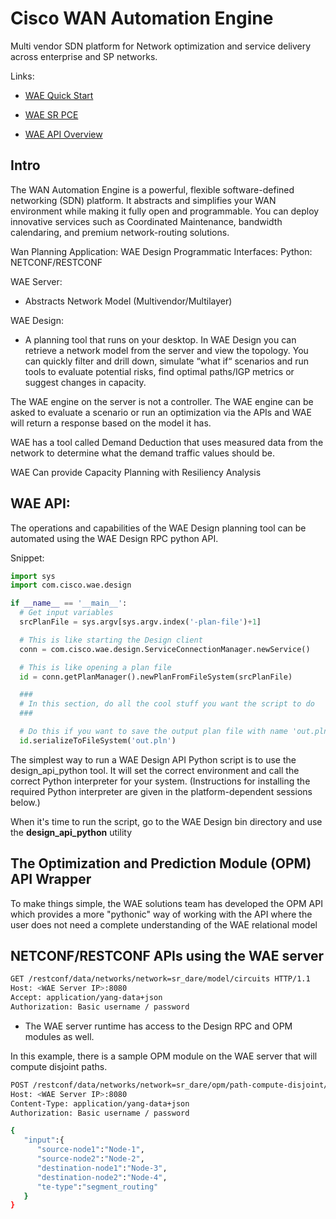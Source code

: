 # Cisco WAN Automation Engine

Multi vendor SDN platform for Network optimization and service delivery across enterprise and SP networks.

Links:

- [WAE Quick Start](https://developer.cisco.com/docs/wan-automation-engine/#!wae-design-quick-start-guide/wae-design-quick-start-guide)

- [WAE SR PCE](https://developer.cisco.com/docs/wan-automation-engine/#!overview/wae-and-sr-pce)

- [WAE API Overview](https://developer.cisco.com/docs/wan-automation-engine/#wan-automation-engine-api-overview-wan-automation-engine-api-overview)

## Intro

The WAN Automation Engine is a powerful, flexible software-defined networking (SDN) platform. It abstracts and simplifies your WAN environment while making it fully open and programmable. You can deploy innovative services such as Coordinated Maintenance, bandwidth calendaring, and premium network-routing solutions.

Wan Planning Application: WAE Design
Programmatic Interfaces: Python: NETCONF/RESTCONF

WAE Server:

- Abstracts Network Model (Multivendor/Multilayer)

WAE Design:

- A planning tool that runs on your desktop. In WAE Design you can retrieve a network model from the server and view the topology. You can quickly filter and drill down, simulate “what if“ scenarios and run tools to evaluate potential risks, find optimal paths/IGP metrics or suggest changes in capacity.


The WAE engine on the server is not a controller. The WAE engine can be asked to evaluate a scenario or run an optimization via the APIs and WAE will return a response based on the model it has.

WAE has a tool called Demand Deduction that uses measured data from the network to determine what the demand traffic values should be.

WAE Can provide Capacity Planning with Resiliency Analysis


## WAE API:

The operations and capabilities of the WAE Design planning tool can be automated using the WAE Design RPC python API. 

Snippet:

```python
import sys
import com.cisco.wae.design

if __name__ == '__main__':
  # Get input variables
  srcPlanFile = sys.argv[sys.argv.index('-plan-file')+1]

  # This is like starting the Design client
  conn = com.cisco.wae.design.ServiceConnectionManager.newService()

  # This is like opening a plan file
  id = conn.getPlanManager().newPlanFromFileSystem(srcPlanFile)

  ###
  # In this section, do all the cool stuff you want the script to do
  ###

  # Do this if you want to save the output plan file with name 'out.pln'
  id.serializeToFileSystem('out.pln')
```

The simplest way to run a WAE Design API Python script is to use the design_api_python tool. It will set the correct environment and call the correct Python interpreter for your system. (Instructions for installing the required Python interpreter are given in the platform-dependent sessions below.)

When it's time to run the script, go to the WAE Design bin directory and use the **design_api_python** utility

## The Optimization and Prediction Module (OPM) API Wrapper

To make things simple, the WAE solutions team has developed the OPM API which provides a more "pythonic" way of working with the API where the user does not need a complete understanding of the WAE relational model

## NETCONF/RESTCONF APIs using the WAE server

```bash
GET /restconf/data/networks/network=sr_dare/model/circuits HTTP/1.1
Host: <WAE Server IP>:8080
Accept: application/yang-data+json
Authorization: Basic username / password
```
- The WAE server runtime has access to the Design RPC and OPM modules as well.

In this example, there is a sample OPM module on the WAE server that will compute disjoint paths.

```bash
POST /restconf/data/networks/network=sr_dare/opm/path-compute-disjoint/run HTTP/1.1
Host: <WAE Server IP>:8080
Content-Type: application/yang-data+json
Authorization: Basic username / password

{  
   "input":{  
      "source-node1":"Node-1",
      "source-node2":"Node-2",
      "destination-node1":"Node-3",
      "destination-node2":"Node-4",
      "te-type":"segment_routing"
   }
}
```

